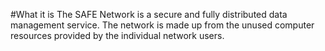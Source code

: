 #What it is
The SAFE Network is a secure and fully distributed data management service. The network is made up from the unused computer resources provided by the individual network users.



